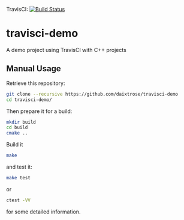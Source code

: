 TravisCI: [![Build Status](https://travis-ci.org/daixtrose/travisci-demo.svg?branch=master)](https://travis-ci.org/daixtrose/travisci-demo)

# travisci-demo
A demo project using TravisCI with C++ projects

## Manual Usage 

Retrieve this repository:

```bash
git clone --recursive https://github.com/daixtrose/travisci-demo
cd travisci-demo/
``` 
Then prepare it for a build:

```bash
mkdir build
cd build
cmake ..
```
Build it 

```bash
make
```
and test it:

```bash
make test
```
or
```bash
ctest -VV
```
for some detailed information.
